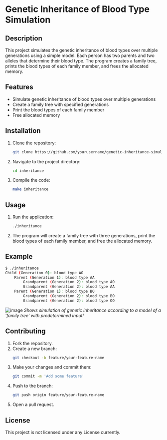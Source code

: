 # Genetic Inheritance of Blood Type Simulation

## Description
This project simulates the genetic inheritance of blood types over multiple generations using a simple model. Each person has two parents and two alleles that determine their blood type. The program creates a family tree, prints the blood types of each family member, and frees the allocated memory.

## Features
- Simulate genetic inheritance of blood types over multiple generations
- Create a family tree with specified generations
- Print the blood types of each family member
- Free allocated memory

## Installation
1. Clone the repository:
   ```bash
   git clone https://github.com/yourusername/genetic-inheritance-simulator.git
   ```
2. Navigate to the project directory:
   ```bash
   cd inheritance
   ```
3. Compile the code:
   ```bash
   make inheritance
   ```

## Usage
1. Run the application:
   ```bash
   ./inheritance
   ```
2. The program will create a family tree with three generations, print the blood types of each family member, and free the allocated memory.

## Example
```bash
$ ./inheritance
Child (Generation 0): blood type AO
    Parent (Generation 1): blood type AA
        Grandparent (Generation 2): blood type AO
        Grandparent (Generation 2): blood type AA
    Parent (Generation 1): blood type BO
        Grandparent (Generation 2): blood type BO
        Grandparent (Generation 2): blood type OO
```

![image](https://github.com/user-attachments/assets/f04cd3ff-72f6-42e0-9755-fb00bedcdcd9)
*Shows simulation of genetic inheritance according to a model of a 'family tree' with predetermined input!*  

## Contributing
1. Fork the repository.
2. Create a new branch:
   ```bash
   git checkout -b feature/your-feature-name
   ```
3. Make your changes and commit them:
   ```bash
   git commit -m 'Add some feature'
   ```
4. Push to the branch:
   ```bash
   git push origin feature/your-feature-name
   ```
5. Open a pull request.

## License
This project is not licensed under any License currently. 
